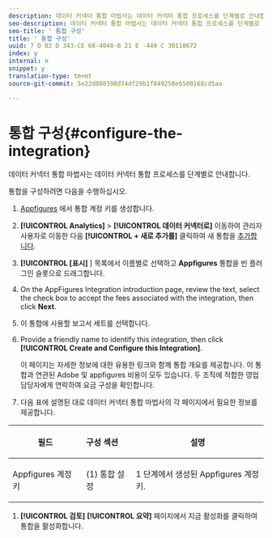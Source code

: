 ```yaml
---
description: 데이터 커넥터 통합 마법사는 데이터 커넥터 통합 프로세스를 단계별로 안내합니다.
seo-description: 데이터 커넥터 통합 마법사는 데이터 커넥터 통합 프로세스를 단계별로 안내합니다.
seo-title: ' 통합 구성'
title: ' 통합 구성'
uuid: 7 D 82 D 343-CE 68-4048-B 21 E -449 C 30118672
index: y
internal: n
snippet: y
translation-type: tm+mt
source-git-commit: 5e22d080398d74df29b1f849258e6500168cd5aa

---
```



# 통합 구성{#configure-the-integration}

데이터 커넥터 통합 마법사는 데이터 커넥터 통합 프로세스를 단계별로 안내합니다.

통합을 구성하려면 다음을 수행하십시오.

1. [Appfigures](https://appfigures.com/support/faq/523/connecting-to-adobes-marketing-cloud) 에서 통합 계정 키를 생성합니다.
1. **[!UICONTROL Analytics]** &gt; **[!UICONTROL 데이터 커넥터로]** 이동하여 관리자 사용자로 이동한 다음 **[!UICONTROL + 새로 추가를]** 클릭하여 새 통합을 [추가합니다](http://microsite.omniture.com/t2/help/en_US/genesis/index.html?f=t_add_integration).
1. **[!UICONTROL [표시]** ] 목록에서 이름별로 선택하고 **Appfigures** 통합을 빈 플러그인 슬롯으로 드래그합니다.
1. On the AppFigures Integration introduction page, review the text, select the check box to accept the fees associated with the integration, then click **Next**.
1. 이 통합에 사용할 보고서 세트를 선택합니다.
1. Provide a friendly name to identify this integration, then click **[!UICONTROL Create and Configure this Integration]**.

   이 페이지는 자세한 정보에 대한 유용한 링크와 함께 통합 개요를 제공합니다. 이 통합과 연관된 Adobe 및 appfigures 비용이 모두 있습니다. 두 조직에 적합한 영업 담당자에게 연락하여 요금 구성을 확인합니다.
1. 다음 표에 설명된 대로 데이터 커넥터 통합 마법사의 각 페이지에서 필요한 정보를 제공합니다.

<table id="table_74EC1EEBE7A548AB878AA40187EBCD30"> 
 <thead> 
  <tr valign="top"> 
   <th colname="col2" class="entry"> <p> <b>필드</b> </p> </th> 
   <th colname="col03" valign="top" align="left" class="entry"> <p> <b>구성 섹션</b> </p> </th> 
   <th colname="col3" class="entry"> <p> <b>설명</b> </p> </th> 
  </tr> 
 </thead>
 <tbody> 
  <tr valign="top"> 
   <td colname="col2"> <p>Appfigures 계정 키 </p> </td> 
   <td colname="col03"> <p>(1) 통합 설정 </p> </td> 
   <td colname="col3"> <p>1 단계에서 생성된 Appfigures 계정 키. </p> </td> 
  </tr> 
 </tbody> 
</table>

1. **[!UICONTROL 검토]** **[!UICONTROL 요약]** 페이지에서 지금 활성화를 클릭하여 통합을 활성화합니다.
